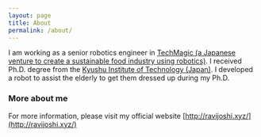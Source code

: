 ```yaml
---
layout: page
title: About
permalink: /about/
---
```


I am working as a senior robotics engineer in [TechMagic (a Japanese venture to create a sustainable food industry using robotics)](https://techmagic.co.jp/). I received Ph.D. degree from the [Kyushu Institute of Technology (Japan)](http://www.kyutech.ac.jp/english). I developed a robot to assist the elderly to get them dressed up during my Ph.D.

### More about me
For more information, please visit my official website [http://ravijoshi.xyz/](http://ravijoshi.xyz/)
